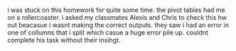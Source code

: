 # 
i was stuck on this homework for quite some time. the pivot tables had me on a rollercoaster. i asked my classmates Alexis and Chris to check this hw out beacasue i wasnt making the correct outputs. they saw i had an error in one of collumns that i split which casue a huge error pile up. couldnt complete his task without their insihgt. 

